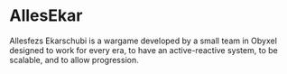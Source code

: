 # AllesEkar
Allesfezs Ekarschubi is a wargame developed by a small team in Obyxel designed to work for every era, to have an active-reactive system, to be scalable, and to allow progression.
